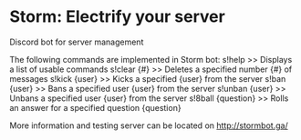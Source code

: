 # Storm: Electrify your server
Discord bot for server management

The following commands are implemented in Storm bot:
s!help               >>      Displays a list of usable commands
s!clear {#}          >>      Deletes a specified number {#} of messages
s!kick {user}        >>      Kicks a specified {user} from the server
s!ban {user}         >>      Bans a specified user {user} from the server
s!unban {user}       >>      Unbans a specified user {user} from the server
s!8ball {question}   >>      Rolls an answer for a specified question {question}

More information and testing server can be located on http://stormbot.ga/
